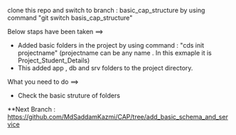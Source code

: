 clone this repo and switch to branch : basic_cap_structure by using command "git switch basis_cap_structure"


Below staps have been taken ==>
* Added basic folders in the project by using command : "cds init projectname" (projectname can be any name . In this exmaple it is Project_Student_Details)
* This added app , db and srv folders to the project directory.

What you need to do ==>
* Check the basic struture of folders



**Next Branch : https://github.com/MdSaddamKazmi/CAP/tree/add_basic_schema_and_service
